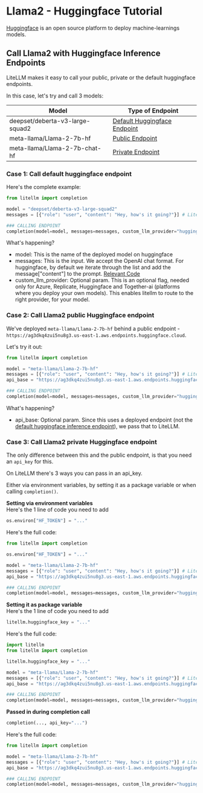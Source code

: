 # Llama2 - Huggingface Tutorial 
[Huggingface](https://huggingface.co/) is an open source platform to deploy machine-learnings models. 

## Call Llama2 with Huggingface Inference Endpoints 
LiteLLM makes it easy to call your public, private or the default huggingface endpoints. 

In this case, let's try and call 3 models:  

| Model                                   | Type of Endpoint |
| --------------------------------------- | ---------------- |
| deepset/deberta-v3-large-squad2         | [Default Huggingface Endpoint](#case-1-call-default-huggingface-endpoint) |
| meta-llama/Llama-2-7b-hf                | [Public Endpoint](#case-2-call-llama2-public-huggingface-endpoint)              |
| meta-llama/Llama-2-7b-chat-hf           | [Private Endpoint](#case-3-call-llama2-private-huggingface-endpoint)             |

### Case 1: Call default huggingface endpoint

Here's the complete example:

```python
from litellm import completion 

model = "deepset/deberta-v3-large-squad2"
messages = [{"role": "user", "content": "Hey, how's it going?"}] # LiteLLM follows the OpenAI format 

### CALLING ENDPOINT
completion(model=model, messages=messages, custom_llm_provider="huggingface")
```

What's happening? 
- model: This is the name of the deployed model on huggingface 
- messages: This is the input. We accept the OpenAI chat format. For huggingface, by default we iterate through the list and add the message["content"] to the prompt. [Relevant Code](https://github.com/BerriAI/litellm/blob/6aff47083be659b80e00cb81eb783cb24db2e183/litellm/llms/huggingface_restapi.py#L46)
- custom_llm_provider: Optional param. This is an optional flag, needed only for Azure, Replicate, Huggingface and Together-ai (platforms where you deploy your own models). This enables litellm to route to the right provider, for your model. 

### Case 2: Call Llama2 public Huggingface endpoint

We've deployed `meta-llama/Llama-2-7b-hf` behind a public endpoint - `https://ag3dkq4zui5nu8g3.us-east-1.aws.endpoints.huggingface.cloud`.

Let's try it out: 
```python
from litellm import completion 

model = "meta-llama/Llama-2-7b-hf"
messages = [{"role": "user", "content": "Hey, how's it going?"}] # LiteLLM follows the OpenAI format 
api_base = "https://ag3dkq4zui5nu8g3.us-east-1.aws.endpoints.huggingface.cloud"

### CALLING ENDPOINT
completion(model=model, messages=messages, custom_llm_provider="huggingface", api_base=api_base)
```

What's happening? 
- api_base: Optional param. Since this uses a deployed endpoint (not the [default huggingface inference endpoint](https://github.com/BerriAI/litellm/blob/6aff47083be659b80e00cb81eb783cb24db2e183/litellm/llms/huggingface_restapi.py#L35)), we pass that to LiteLLM. 

### Case 3: Call Llama2 private Huggingface endpoint

The only difference between this and the public endpoint, is that you need an `api_key` for this. 

On LiteLLM there's 3 ways you can pass in an api_key. 

Either via environment variables, by setting it as a package variable or when calling `completion()`. 

**Setting via environment variables**  
Here's the 1 line of code you need to add 
```python
os.environ["HF_TOKEN"] = "..."
```

Here's the full code: 
```python
from litellm import completion 

os.environ["HF_TOKEN"] = "..."

model = "meta-llama/Llama-2-7b-hf"
messages = [{"role": "user", "content": "Hey, how's it going?"}] # LiteLLM follows the OpenAI format 
api_base = "https://ag3dkq4zui5nu8g3.us-east-1.aws.endpoints.huggingface.cloud"

### CALLING ENDPOINT
completion(model=model, messages=messages, custom_llm_provider="huggingface", api_base=api_base)
```

**Setting it as package variable**  
Here's the 1 line of code you need to add 
```python
litellm.huggingface_key = "..."
```

Here's the full code: 
```python
import litellm
from litellm import completion 

litellm.huggingface_key = "..."

model = "meta-llama/Llama-2-7b-hf"
messages = [{"role": "user", "content": "Hey, how's it going?"}] # LiteLLM follows the OpenAI format 
api_base = "https://ag3dkq4zui5nu8g3.us-east-1.aws.endpoints.huggingface.cloud"

### CALLING ENDPOINT
completion(model=model, messages=messages, custom_llm_provider="huggingface", api_base=api_base)
```

**Passed in during completion call**  
```python
completion(..., api_key="...")
```

Here's the full code: 

```python
from litellm import completion 

model = "meta-llama/Llama-2-7b-hf"
messages = [{"role": "user", "content": "Hey, how's it going?"}] # LiteLLM follows the OpenAI format 
api_base = "https://ag3dkq4zui5nu8g3.us-east-1.aws.endpoints.huggingface.cloud"

### CALLING ENDPOINT
completion(model=model, messages=messages, custom_llm_provider="huggingface", api_base=api_base, api_key="...")
```
